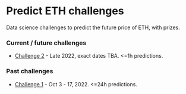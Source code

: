 # Predict ETH challenges

Data science challenges to predict the future price of ETH, with prizes.

### Current / future challenges
- [Challenge 2](predict-eth2.md) - Late 2022, exact dates TBA. <=1h predictions.

### Past challenges
- [Challenge 1](predict-eth1.md) - Oct 3 - 17, 2022. <=24h predictions.


